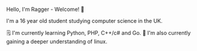 Hello, I'm Ragger - Welcome! 👋

I'm a 16 year old student studying computer science in the UK.

🗒️ I'm currently learning Python, PHP, C++/c# and Go.
🐧 I'm also currently gaining a deeper understanding of linux.
